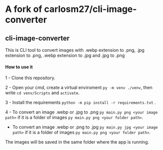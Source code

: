 # A fork of carlosm27/cli-image-converter

## cli-image-converter
This is CLI tool to convert images with .webp extension to .png, .jpg extension to .png, .webp extension to .jpg and .jpg to .png

#### How to use it

1 - Clone this repository.

2 - Open your cmd, create a virtual enviroment `py -m venv ./venv`, then  write `cd venv/Scripts` and `activate`.

3 - Install the requirements `python -m pip install -r requirements.txt` .

4 - To convert an image .webp or .jpg to .png `py main.py png <your image path>` if it is a folder of images `py main.py png <your folder path>`.

   -  To convert an image .webp or .png to .jpg `py main.py jpg <your image path>` if it is a folder of images `py main.py png <your folder path>`.

The images will be saved in the same folder where the app is running.

